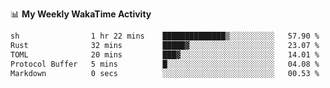 <!--
**stamp711/stamp711** is a ✨ _special_ ✨ repository because its `README.md` (this file) appears on your GitHub profile.

Here are some ideas to get you started:

- 🔭 I’m currently working on ...
- 🌱 I’m currently learning ...
- 👯 I’m looking to collaborate on ...
- 🤔 I’m looking for help with ...
- 💬 Ask me about ...
- 📫 How to reach me: ...
- 😄 Pronouns: ...
- ⚡ Fun fact: ...
-->

📊 **My Weekly WakaTime Activity**

<!--START_SECTION:waka-->

```txt
sh                1 hr 22 mins    ██████████████▒░░░░░░░░░░   57.90 %
Rust              32 mins         █████▓░░░░░░░░░░░░░░░░░░░   23.07 %
TOML              20 mins         ███▓░░░░░░░░░░░░░░░░░░░░░   14.01 %
Protocol Buffer   5 mins          █░░░░░░░░░░░░░░░░░░░░░░░░   04.08 %
Markdown          0 secs          ░░░░░░░░░░░░░░░░░░░░░░░░░   00.53 %
```

<!--END_SECTION:waka-->
